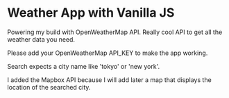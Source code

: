 # Weather App with Vanilla JS

Powering my build with OpenWeatherMap API. Really cool API to get all the weather data you need.

Please add your OpenWeatherMap API_KEY to make the app working.

Search expects a city name like 'tokyo' or 'new york'.

I added the Mapbox API because I will add later a map that displays the location of the searched city.
